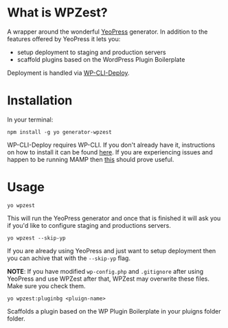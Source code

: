 # What is WPZest?

A wrapper around the wonderful [YeoPress](https://github.com/wesleytodd/YeoPress) generator. In addition to the features offered by YeoPress it lets you: 

* setup deployment to staging and production servers
* scaffold plugins based on the WordPress Plugin Boilerplate 

Deployment is handled via [WP-CLI-Deploy](https://github.com/c10b10/wp-cli-deploy).

# Installation

In your terminal:

	npm install -g yo generator-wpzest

WP-CLI-Deploy requires WP-CLI. If you don't already have it, instructions on how to install it can be found [here](http://wp-cli.org/). If you are experiencing issues and happen to be running MAMP then [this](https://github.com/wp-cli/wp-cli/wiki/Alternative-Install-Methods#using-a-custom-php-binary) should prove useful.

# Usage

	yo wpzest

This will run the YeoPress generator and once that is finished it will ask you if you'd like to configure staging and productions servers.

	yo wpzest --skip-yp

If you are already using YeoPress and just want to setup deployment then you can achive that with the `--skip-yp` flag.

__NOTE__: If you have modified `wp-config.php` and `.gitignore` after using YeoPress and use WPZest after that, WPZest may overwrite these files. Make sure you check them.

	yo wpzest:pluginbg <pluign-name>

Scaffolds a plugin based on the WP Plugin Boilerplate in your pluigns folder folder.



	


